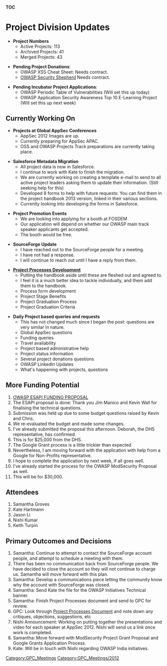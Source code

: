 __TOC__

# Project Division Updates

  - **Project Numbers**
      - Active Projects: 113
      - Archived Projects: 41
      - Merged Projects: 43

<!-- end list -->

  - **Pending Project Donations**:
      - OWASP XSS Cheat Sheet: Needs contract.
      - [OWASP Security Shepherd](OWASP_Security_Shepherd "wikilink")
        Needs contract.

<!-- end list -->

  - **Pending Incubator Project Applications**:
      - OWASP Periodic Table of Vulnerabilities (Will set this up today)
      - OWASP Application Security Awareness Top 10 E-Learning Project
        (Will set this up next week)

## Currently Working On

  - **Projects at Global AppSec Conferences**
      - AppSec 2012 Images are up.
      - Currently preparing for AppSec APAC.
      - OSS and OWASP Projects Track preparations are currently taking
        place.

<!-- end list -->

  - **Salesforce Metadata Migration**
      - All project data is now in Salesforce.
      - I continue to work with Kate to finish the migration.
      - We are currently working on creating a template e-mail to send
        to all active project leaders asking them to update their
        information. (Still seeking help for this)
      - Developed 8 forms to help with future requests: You can find
        them in the project handbook 2013 version, linked in their
        various sections.
      - Currently looking into developing the forms in Salesforce.

<!-- end list -->

  - **Project Promotion Events**
      - We are looking into applying for a booth at FOSDEM
      - Our application will depend on whether our OWASP main track
        speaker applicants get accepted.
      - The booth would be free.

<!-- end list -->

  - **SourceForge Update**
      - I have reached out to the SourceForge people for a meeting.
      - I have not had a response.
      - I will continue to reach out until I have a reply from them.

<!-- end list -->

  - **[Project Processes
    Development](https://docs.google.com/a/owasp.org/document/d/15lPNSxokO5ogGxWo-xvLNYh0C3c8-nWjgWnRfTfm0OU/edit)**
      - Putting the handbook aside until these are fleshed out and
        agreed to.
      - I feel it is a much better idea to tackle individually, and them
        add them to the handbook.
      - Process form development
      - Project Stage Benefits
      - Project Graduation Process
      - Project Graduation Criteria

<!-- end list -->

  - **Daily Project based queries and requests**
      - This has not changed much since I began the post: questions are
        very similar in nature.
      - Global AppSec questions
      - Funding queries
      - Travel availability
      - Project based administrative help
      - Project status information
      - Several project donations questions
      - OWASP LinkedIn Updates
      - What's happening with projects, questions

## More Funding Potential

1.  [OWASP ESAPI FUNDING
    PROPOSAL](https://docs.google.com/a/owasp.org/document/d/16ZFXaML8C7aDAZdyTMDDg4BzLr1vUTOz9eqmYE8ZW8U/edit)
2.  The ESAPI proposal is done: Thank you Jim Manico and Kevin Wall for
    finalising the technical questions.
3.  Submission was held up due to some budget questions raised by Kevin
    and Chris.
4.  We re-evaluated the budget and made some changes.
5.  I've already submitted the proposal this afternoon. Deborah, the DHS
    representative, has confirmed.
6.  This is for $25,000 from the DHS.
7.  The Google Grant process is a little trickier than expected
8.  Nevertheless, I am moving forward with the application with help
    from a Google for Non-Profits representative.
9.  I hope to complete the application by next week, if all goes well.
10. I've already started the process for the OWASP ModSecurity Proposal
    as well.
11. This will be for $30,000.

## Attendees

1.  Samantha Groves
2.  Kate Hartmann
3.  Jason Li
4.  Nishi Kumar
5.  Keith Turpin

## Primary Outcomes and Decisions

1.  Samantha: Continue to attempt to contact the SourceForge account
    people, and attempt to schedule a meeting with them.
2.  There has been no communication back from SourceForge people. We
    have decided to close the account so they will not continue to
    charge us. Samantha will move forward with this plan.
3.  Samantha: Develop a communications piece letting the community know
    why the account with SourceForge was closed.
4.  Samantha: Send Kate the file for the OWASP Initiatives Technical
    banner.
5.  Samantha: Finish Project Processes document and send to GPC for
    review.
6.  GPC: Look through [Project Processes
    Document](https://docs.google.com/a/owasp.org/document/d/15lPNSxokO5ogGxWo-xvLNYh0C3c8-nWjgWnRfTfm0OU/edit)
    and note down any critiques, objections, suggestions, etc
7.  Nishi Announcement: Working on putting together the presentations
    and video for each speaker at AppSec 2012. Nishi will send us a link
    once work is completed.
8.  Samantha: Move forward with ModSecurity Project Grant Proposal and
    Google Grants Application Process.
9.  Kate: Will be in touch with Nishi regarding OWASP India initiatives.

[Category:GPC_Meetings](Category:GPC_Meetings "wikilink")
[Category:GPC_Meetings/2012](Category:GPC_Meetings/2012 "wikilink")